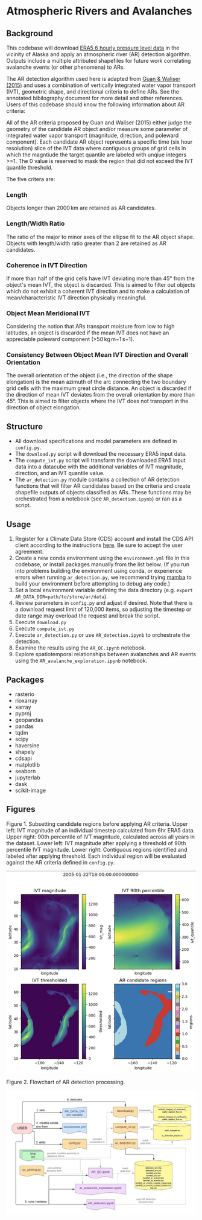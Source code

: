 # Atmospheric Rivers and Avalanches

## Background
This codebase will download [ERA5 6 hourly pressure level data](https://cds.climate.copernicus.eu/cdsapp#!/dataset/reanalysis-era5-pressure-levels?tab=overview) in the vicinity of Alaska and apply an atmospheric river (AR) detection algorithm. Outputs include a multiple attributed shapefiles for future work correlating avalanche events (or other phenomena) to ARs.

The AR detection algorithm used here is adapted from [Guan & Waliser (2015)](https://agupubs.onlinelibrary.wiley.com/doi/full/10.1002/2015JD024257) and uses a combination of vertically integrated water vapor transport (IVT), geometric shape, and directional criteria to define ARs. See the annotated bibilography document for more detail and other references. Users of this codebase should know the following information about AR criteria:

All of the AR criteria proposed by Guan and Waliser (2015) either judge the geometry of the candidate AR object and/or measure some parameter of integrated water vapor transport (magnitude, direction, and poleward component). Each candidate AR object represents a specific time (six hour resolution) slice of the IVT data where contiguous groups of grid cells in which the magntiude the target quantile are labeled with unqiue integers >=1. The 0 value is reserved to mask the region that did not exceed the IVT quantile threshold.

The five critera are:

### Length
Objects longer than 2000 km are retained as AR candidates.
### Length/Width Ratio
The ratio of the major to minor axes of the ellipse fit to the AR object shape. Objects with length/width ratio greater than 2 are retained as AR candidates.
### Coherence in IVT Direction
If more than half of the grid cells have IVT deviating more than 45° from the object's mean IVT, the object is discarded. This is aimed to filter out objects which do not exhibit a coherent IVT direction and to make a calculation of mean/characteristic IVT direction physically meaningful.
### Object Mean Meridional IVT
Considering the notion that ARs transport moisture from low to high latitudes, an object is discarded if the mean IVT does not have an appreciable poleward component (>50 kg m−1 s−1).
### Consistency Between Object Mean IVT Direction and Overall Orientation
The overall orientation of the object (i.e., the direction of the shape elongation) is the mean azimuth of the arc connecting the two boundary grid cells with the maximum great circle distance. An object is discarded if the direction of mean IVT deviates from the overall orientation by more than 45°. This is aimed to filter objects where the IVT does not transport in the direction of object elongation.

## Structure
 - All download specifications and model parameters are defined in `config.py`.
 - The `download.py` script will download the necessary ERA5 input data.
 - The `compute_ivt.py` script will transform the downloaded ERA5 input data into a datacube with the additional variables of IVT magnitude, direction, and an IVT quantile value.
 - The `ar_detection.py` module contains a collection of AR detection functions that will filter AR candidates based on the criteria and create shapefile outputs of objects classified as ARs. These functions may be orchestrated from a notebook (see `AR_detection.ipynb`) or ran as a script. 

## Usage
1. Register for a Climate Data Store (CDS) account and install the CDS API client according to the instructions [here](https://cds.climate.copernicus.eu/api-how-to). Be sure to accept the user agreement. 
2. Create a new conda environment using the `environment.yml` file in this codebase, or install packages manually from the list below. (If you run into problems building the environment using conda, or experience errors when running `ar_detection.py`, we recommend trying [mamba](https://github.com/mamba-org/mamba) to build your environment before attempting to debug any code.)
3. Set a local environment variable defining the data directory (e.g. `export AR_DATA_DIR=path/to/store/ar/data`).
5. Review parameters in `config.py` and adjust if desired. Note that there is a download request limit of 120,000 items, so adjusting the timestep or date range may overload the request and break the script.
6. Execute `download.py`
7. Execute `compute_ivt.py`
8. Execute `ar_detection.py` or use `AR_detection.ipynb` to orchestrate the detection.
9. Examine the results using the `AR_QC.ipynb` notebook.
10. Explore spatiotemporal relationships between avalanches and AR events using the `AR_avalanche_exploration.ipynb` notebook.

## Packages
- rasterio
- rioxarray
- xarray
- pyproj
- geopandas
- pandas
- tqdm
- scipy
- haversine
- shapely
- cdsapi
- matplotlib
- seaborn
- jupyterlab
- dask
- scikit-image

## Figures  
  
Figure 1. Subsetting candidate regions before applying AR criteria. 
Upper left: IVT magnitude of an individual timestep calculated from 6hr ERA5 data.
Upper right: 90th percentile of IVT magnitude, calculated across all years in the dataset.
Lower left: IVT magnitude after applying a threshold of 90th percentile IVT magnitude.
Lower right: Contiguous regions identified and labeled after applying threshold. Each individual region will be evaluated against the AR criteria defined in `config.py`.  

![AR thresholding figure](ar_thresholding.png)
  
    
Figure 2. Flowchart of AR detection processing.  
  
    
![FLowchart figure](flowchart.png)